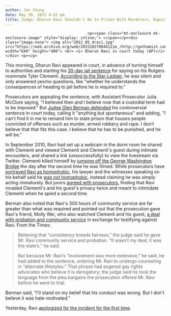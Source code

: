 ```yaml
---
author: Jen Chung
date: May 30, 2012 4:52 pm
title: Judge: Dharun Ravi Shouldn't Be In Prison With Murderers, Rapists
---
```


	
										<p><span class="mt-enclosure mt-enclosure-image" style="display: inline;"> </span></p><div class="image-none"> <img alt="2012_05_draci.jpg" src="https://web.archive.org/web/20151027004412im_/http://gothamist.com/attachments/jen/2012_05_draci.jpg" width="640" height="406"> <br> <i> Dharun Ravi in court today (AP)</i></div> <p></p>

<p>This morning, Dharun Ravi appeared in court, in advance of turning himself to authorities and starting his <a href="https://web.archive.org/web/20151027004412/http://gothamist.com/2012/05/22/unclear_whether_dharun_ravis_30-day.php">30-day jail sentence</a> for spying on his Rutgers roommate Tyler Clementi.  <a href="https://web.archive.org/web/20151027004412/http://www.nj.com/news/index.ssf/2012/05/dharun_ravi_appears_in_court_t.html">According to the Star-Ledger</a>, he was silent and only answered yes/no questions, like &quot;whether he understands the consequences of heading to jail before he is required to.&quot;</p>

<p>Prosecutors are appealing the sentence, with Assistant Prosecutor Julia McClure saying, &quot;I believed then and I believe now that a custodial term had to be imposed.&quot; But <a href="https://web.archive.org/web/20151027004412/http://www.nytimes.com/2012/05/31/nyregion/judge-defends-sentence-imposed-on-dharun-ravi.html?_r=1&amp;ref=nyregion">Judge Glen Berman defended</a> his controversial sentence in court today, calling it &quot;anything but spontaneous&quot; and adding, &quot;I can&#x2019;t find it in me to remand him to state prison that houses people convicted of offenses such as murder, armed robbery and rape. I don&#x2019;t believe that that fits this case. I believe that he has to be punished, and he will be.&quot;</p>

<p>In September 2010, Ravi had set up a webcam in the dorm room he shared with Clementi and viewed Clementi and Clementi&apos;s guest during intimate encounters, and shared a link (unsuccessfully) to view the livestream via Twitter. Clementi killed himself by <a href="https://web.archive.org/web/20151027004412/http://gothamist.com/2010/09/29/rutgers_students_appalled_over_vide.php">jumping off the George Washington Bridge</a> the day after the second time he was filmed. While prosecutors have <a href="https://web.archive.org/web/20151027004412/http://gothamist.com/2012/02/24/trial_of_tyler_clementis_roommate_b.php"> portrayed Ravi as homophobic</a>, his lawyer and the witnesses speaking on his behalf said he <a href="https://web.archive.org/web/20151027004412/http://www.nj.com/news/index.ssf/2012/03/family_friends_of_dharun_ravi.html">was not homophobic</a>, instead claiming he was simply acting immaturely. But jurors <a href="https://web.archive.org/web/20151027004412/http://gothamist.com/2012/03/17/justice_has_been_served_for_tyler_c.php">agreed with prosecutors</a>, finding that Ravi invaded Clementi&apos;s and his guest&apos;s privacy twice and meant to intimidate Clementi when he spied a second time.</p>

<p>Berman also noted that Ravi&apos;s 300 hours of community service are far greater than what was required and pointed out that the prosecution gave Ravi&apos;s friend, Molly Wei, who also watched Clementi and his guest, <a href="https://web.archive.org/web/20151027004412/http://gothamist.com/2011/05/06/tyler_clementi_case_molly_wei_accep.php">a deal with probation and community service</a> in exchange for testifying against Ravi. From the Times:</p><blockquote>Believing that &#x201C;consistency breeds fairness,&#x201D; the judge said he gave Mr. Ravi community service and probation. &#x201C;It wasn&#x2019;t my deal; it was the state&#x2019;s,&#x201D; he said.<p></p>

<p>But because Mr. Ravi&#x2019;s &#x201C;involvement was more extensive,&#x201D; he said, he had added to the sentence, ordering Mr. Ravi to undergo counseling in &#x201C;alternate lifestyles.&#x201D; That phrase had angered gay rights advocates who believe it is derogatory; the judge said he took the language from the plea bargains the prosecution offered Mr. Ravi before he went to trial.</p></blockquote>Berman said, &quot;I&apos;ll stand on my belief that his conduct was wrong. But I don&apos;t believe it was hate-motivated.&quot;<p></p>

<p>Yesterday, Ravi <a href="https://web.archive.org/web/20151027004412/http://gothamist.com/2012/05/29/finally_dharun_ravi_apologizes_for.php">apologized for the incident for the first time</a>.</p>					
										
									
				